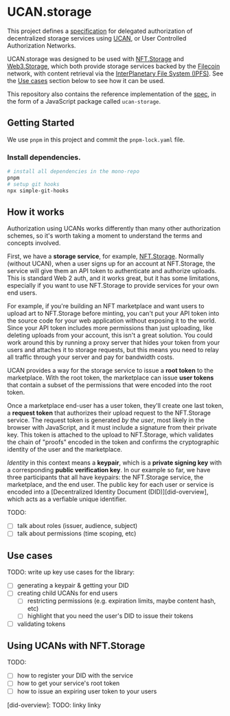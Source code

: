 # UCAN.storage

This project defines a [specification][spec] for delegated authorization of decentralized storage services using [UCAN][ucan-intro], or User Controlled Authorization Networks.

UCAN.storage was designed to be used with [NFT.Storage](https://nft.storage) and [Web3.Storage](https://web3.storage), which both provide storage services backed by the [Filecoin](https://filecoin.io) network, with content retrieval via the [InterPlanetary File System (IPFS)](https://ipfs.io). See the [Use cases](#use-cases) section below to see how it can be used.

This repository also contains the reference implementation of the [spec][spec], in the form of a JavaScript package called `ucan-storage`.

## Getting Started

We use `pnpm` in this project and commit the `pnpm-lock.yaml` file.

### Install dependencies.

```bash
# install all dependencies in the mono-repo
pnpm
# setup git hooks
npx simple-git-hooks
```

## How it works

Authorization using UCANs works differently than many other authorization schemes, so it's worth taking a moment to understand the terms and concepts involved.

First, we have a **storage service**, for example, [NFT.Storage](https://nft.storage). Normally (without UCAN), when a user signs up for an account at NFT.Storage, the service will give them an API token to authenticate and authorize uploads. This is standard Web 2 auth, and it works great, but it has some limitations, especially if you want to use NFT.Storage to provide services for your own end users.

For example, if you're building an NFT marketplace and want users to upload art to NFT.Storage before minting, you can't put your API token into the source code for your web application without exposing it to the world. Since your API token includes more permissions than just uploading, like deleting uploads from your account, this isn't a great solution. You could work around this by running a proxy server that hides your token from your users and attaches it to storage requests, but this means you need to relay all traffic through your server and pay for bandwidth costs.

UCAN provides a way for the storage service to issue a **root token** to the marketplace. With the root token, the marketplace can issue **user tokens** that contain a subset of the permissions that were encoded into the root token.

Once a marketplace end-user has a user token, they'll create one last token, a **request token** that authorizes their upload request to the NFT.Storage service. The request token is generated _by the user_, most likely in the browser with JavaScript, and it must include a signature from their private key. This token is attached to the upload to NFT.Storage, which validates the chain of "proofs" encoded in the token and confirms the cryptographic identity of the user and the marketplace.

_Identity_ in this context means a **keypair**, which is a **private signing key** with a corresponding **public verification key**. In our example so far, we have three participants that all have keypairs: the NFT.Storage service, the marketplace, and the end user. The public key for each user or service is encoded into a [Decentralized Identity Document (DID)][did-overview], which acts as a verfiable unique identifier.

TODO:

- [ ] talk about roles (issuer, audience, subject)
- [ ] talk about permissions (time scoping, etc)

## Use cases

TODO: write up key use cases for the library:

- [ ] generating a keypair & getting your DID
- [ ] creating child UCANs for end users
  - [ ] restricting permissions (e.g. expiration limits, maybe content hash, etc)
  - [ ] highlight that you need the user's DID to issue their tokens
- [ ] validating tokens

## Using UCANs with NFT.Storage

<!-- this section should eventually migrate to the nft.storage docs site -->

TODO:

- [ ] how to register your DID with the service
- [ ] how to get your service's root token
- [ ] how to issue an expiring user token to your users

[spec]: ./spec.md
[ucan-intro]: https://ucan.xyz/

[did-overview]: TODO: linky linky
